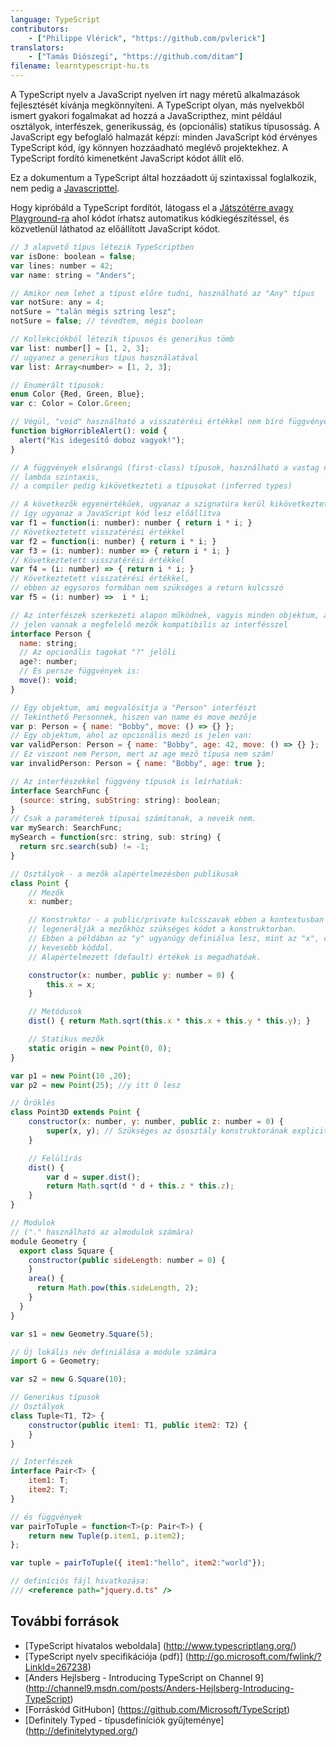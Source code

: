 ```yaml
---
language: TypeScript
contributors:
    - ["Philippe Vlérick", "https://github.com/pvlerick"]
translators:
    - ["Tamás Diószegi", "https://github.com/ditam"]
filename: learntypescript-hu.ts
---
```


A TypeScript nyelv a JavaScript nyelven írt nagy méretű alkalmazások fejlesztését kívánja megkönnyíteni.
A TypeScript olyan, más nyelvekből ismert gyakori fogalmakat ad hozzá a JavaScripthez, mint például osztályok, interfészek, generikusság, és (opcionális) statikus típusosság.
A JavaScript egy befoglaló halmazát képzi: minden JavaScript kód érvényes TypeScript kód, így könnyen hozzáadható meglévő projektekhez. A TypeScript fordító kimenetként JavaScript kódot állít elő.

Ez a dokumentum a TypeScript által hozzáadott új szintaxissal foglalkozik, nem pedig a [Javascripttel](../javascript/).

Hogy kipróbáld a TypeScript fordítót, látogass el a [Játszótérre avagy Playground-ra](http://www.typescriptlang.org/Playground) ahol kódot írhatsz automatikus kódkiegészítéssel, és közvetlenül láthatod az előállított JavaScript kódot.

```js
// 3 alapvető típus létezik TypeScriptben
var isDone: boolean = false;
var lines: number = 42;
var name: string = "Anders";

// Amikor nem lehet a típust előre tudni, használható az "Any" típus
var notSure: any = 4;
notSure = "talán mégis sztring lesz";
notSure = false; // tévedtem, mégis boolean

// Kollekciókból létezik típusos és generikus tömb
var list: number[] = [1, 2, 3];
// ugyanez a generikus típus használatával
var list: Array<number> = [1, 2, 3];

// Enumerált típusok:
enum Color {Red, Green, Blue};
var c: Color = Color.Green;

// Végül, "void" használható a visszatérési értékkel nem bíró függvényeknél
function bigHorribleAlert(): void {
  alert("Kis idegesítő doboz vagyok!");
}

// A függvények elsőrangú (first-class) típusok, használható a vastag nyilas
// lambda szintaxis,
// a compiler pedig kikövetkezteti a típusokat (inferred types)

// A következők egyenértékűek, ugyanaz a szignatúra kerül kikövetkeztetésre, és
// így ugyanaz a JavaScript kód lesz előállítva
var f1 = function(i: number): number { return i * i; }
// Következtetett visszatérési értékkel
var f2 = function(i: number) { return i * i; }
var f3 = (i: number): number => { return i * i; }
// Következtetett visszatérési értékkel
var f4 = (i: number) => { return i * i; }
// Következtetett visszatérési értékkel, 
// ebben az egysoros formában nem szükséges a return kulcsszó
var f5 = (i: number) =>  i * i;

// Az interfészek szerkezeti alapon működnek, vagyis minden objektum, ahol 
// jelen vannak a megfelelő mezők kompatibilis az interfésszel
interface Person {
  name: string;
  // Az opcionális tagokat "?" jelöli
  age?: number;
  // És persze függvények is:
  move(): void;
}

// Egy objektum, ami megvalósítja a "Person" interfészt
// Tekinthető Personnek, hiszen van name és move mezője
var p: Person = { name: "Bobby", move: () => {} };
// Egy objektum, ahol az opcionális mező is jelen van:
var validPerson: Person = { name: "Bobby", age: 42, move: () => {} };
// Ez viszont nem Person, mert az age mező típusa nem szám!
var invalidPerson: Person = { name: "Bobby", age: true };

// Az interfészekkel függvény típusok is leírhatóak:
interface SearchFunc {
  (source: string, subString: string): boolean;
}
// Csak a paraméterek típusai számítanak, a neveik nem.
var mySearch: SearchFunc;
mySearch = function(src: string, sub: string) {
  return src.search(sub) != -1;
}

// Osztályok - a mezők alapértelmezésben publikusak
class Point {
    // Mezők
    x: number;

    // Konstruktor - a public/private kulcsszavak ebben a kontextusban
    // legenerálják a mezőkhöz szükséges kódot a konstruktorban.
    // Ebben a példában az "y" ugyanúgy definiálva lesz, mint az "x", csak 
    // kevesebb kóddal.
    // Alapértelmezett (default) értékek is megadhatóak.

    constructor(x: number, public y: number = 0) {
        this.x = x;
    }

    // Metódusok
    dist() { return Math.sqrt(this.x * this.x + this.y * this.y); }

    // Statikus mezők
    static origin = new Point(0, 0);
}

var p1 = new Point(10 ,20);
var p2 = new Point(25); //y itt 0 lesz

// Öröklés
class Point3D extends Point {
    constructor(x: number, y: number, public z: number = 0) {
        super(x, y); // Szükséges az ősosztály konstruktorának explicit hívása
    }

    // Felülírás
    dist() {
        var d = super.dist();
        return Math.sqrt(d * d + this.z * this.z);
    }
}

// Modulok
// ("." használható az almodulok számára)
module Geometry {
  export class Square {
    constructor(public sideLength: number = 0) {
    }
    area() {
      return Math.pow(this.sideLength, 2);
    }
  }
}

var s1 = new Geometry.Square(5);

// Új lokális név definiálása a module számára
import G = Geometry;

var s2 = new G.Square(10);

// Generikus típusok
// Osztályok
class Tuple<T1, T2> {
    constructor(public item1: T1, public item2: T2) {
    }
}

// Interfészek
interface Pair<T> {
    item1: T;
    item2: T;
}

// és függvények
var pairToTuple = function<T>(p: Pair<T>) {
    return new Tuple(p.item1, p.item2);
};

var tuple = pairToTuple({ item1:"hello", item2:"world"});

// definíciós fájl hivatkozása:
/// <reference path="jquery.d.ts" />

```

## További források
 * [TypeScript hivatalos weboldala] (http://www.typescriptlang.org/)
 * [TypeScript nyelv specifikációja (pdf)] (http://go.microsoft.com/fwlink/?LinkId=267238)
 * [Anders Hejlsberg - Introducing TypeScript on Channel 9] (http://channel9.msdn.com/posts/Anders-Hejlsberg-Introducing-TypeScript)
 * [Forráskód GitHubon] (https://github.com/Microsoft/TypeScript)
 * [Definitely Typed - típusdefiníciók gyűjteménye] (http://definitelytyped.org/)